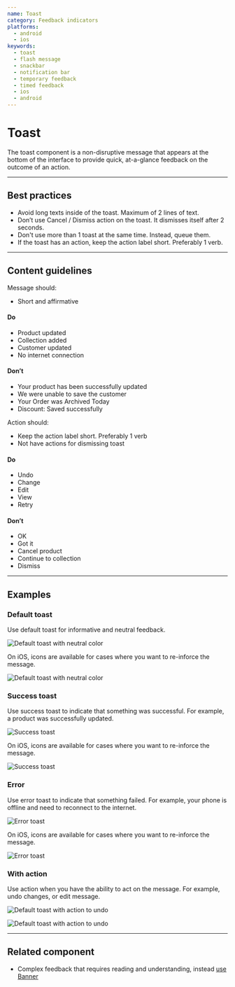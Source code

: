 ```yaml
---
name: Toast
category: Feedback indicators
platforms:
  - android
  - ios
keywords:
  - toast
  - flash message
  - snackbar
  - notification bar
  - temporary feedback
  - timed feedback
  - ios
  - android
---
```


# Toast

The toast component is a non-disruptive message that appears at the bottom of the interface to provide quick, at-a-glance feedback on the outcome of an action.

---

## Best practices

- Avoid long texts inside of the toast. Maximum of 2 lines of text.
- Don’t use Cancel / Dismiss action on the toast. It dismisses itself after 2 seconds.
- Don't use more than 1 toast at the same time. Instead, queue them.
- If the toast has an action, keep the action label short. Preferably 1 verb.

---

## Content guidelines

Message should:

- Short and affirmative

<!-- usagelist -->

#### Do

- Product updated
- Collection added
- Customer updated
- No internet connection

#### Don’t

- Your product has been successfully updated
- We were unable to save the customer
- Your Order was Archived Today
- Discount: Saved successfully

<!-- end -->

Action should:

- Keep the action label short. Preferably 1 verb
- Not have actions for dismissing toast

<!-- usagelist -->

#### Do

- Undo
- Change
- Edit
- View
- Retry

#### Don’t

- OK
- Got it
- Cancel product
- Continue to collection
- Dismiss

<!-- end -->

---

## Examples

### Default toast

Use default toast for informative and neutral feedback.

<!-- content-for: android -->

![Default toast with neutral color](components/Toast/android/default.png)

<!-- /content-for -->

<!-- content-for: ios -->

On iOS, icons are available for cases where you want to re-inforce the message.

![Default toast with neutral color](components/Toast/ios/default.png)

<!-- /content-for -->

### Success toast

Use success toast to indicate that something was successful. For example, a product was successfully updated.

<!-- content-for: android -->

![Success toast](components/Toast/android/success.png)

<!-- /content-for -->

<!-- content-for: ios -->

On iOS, icons are available for cases where you want to re-inforce the message.

![Success toast](components/Toast/ios/success.png)

<!-- /content-for -->

### Error

Use error toast to indicate that something failed. For example, your phone is offline and need to reconnect to the internet.

<!-- content-for: android -->

![Error toast](components/Toast/android/error.png)

<!-- /content-for -->

<!-- content-for: ios -->

On iOS, icons are available for cases where you want to re-inforce the message.

![Error toast](components/Toast/ios/error.png)

<!-- /content-for -->

### With action

Use action when you have the ability to act on the message. For example, undo changes, or edit message.

<!-- content-for: android -->

![Default toast with action to undo](components/Toast/android/default-action.png)

<!-- /content-for -->

<!-- content-for: ios -->

![Default toast with action to undo](components/Toast/ios/default-action.png)

<!-- /content-for -->

---

## Related component

- Complex feedback that requires reading and understanding, instead [use Banner](/components/feedback-indicators/banner)
